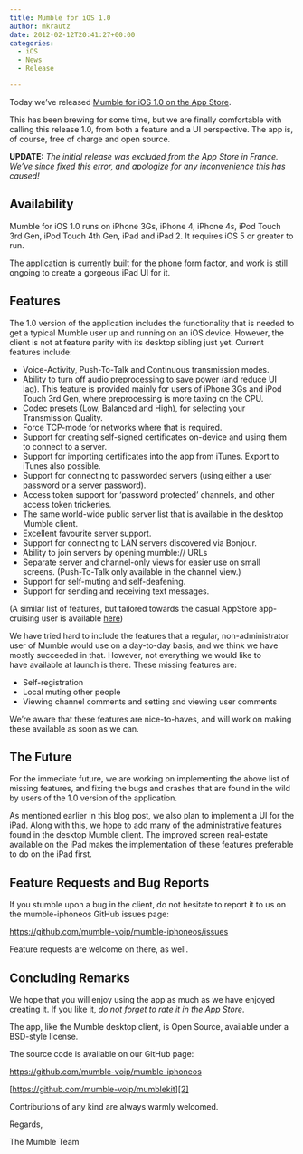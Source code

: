 ```yaml
---
title: Mumble for iOS 1.0
author: mkrautz
date: 2012-02-12T20:41:27+00:00
categories:
  - iOS
  - News
  - Release

---
```

Today we&#8217;ve released [Mumble for iOS 1.0 on the App Store][1].

This has been brewing for some time, but we are finally comfortable with calling this release 1.0, from both a feature and a UI perspective. The app is, of course, free of charge and open source.

**UPDATE:** _The initial release was excluded from the App Store in France. We&#8217;ve since fixed this error, and apologize for any inconvenience this has caused!_

<!--more-->

## Availability

Mumble for iOS 1.0 runs on iPhone 3Gs, iPhone 4, iPhone 4s, iPod Touch 3rd Gen, iPod Touch 4th Gen, iPad and iPad 2. It requires iOS 5 or greater to run.

The application is currently built for the phone form factor, and work is still ongoing to create a gorgeous iPad UI for it.

## Features

The 1.0 version of the application includes the functionality that is needed to get a typical Mumble user up and running on an iOS device. However, the client is not at feature parity with its desktop sibling just yet. Current features include:

  * Voice-Activity, Push-To-Talk and Continuous transmission modes.
  * Ability to turn off audio preprocessing to save power (and reduce UI lag). This feature is provided mainly for users of iPhone 3Gs and iPod Touch 3rd Gen, where preprocessing is more taxing on the CPU.
  * Codec presets (Low, Balanced and High), for selecting your Transmission Quality.
  * Force TCP-mode for networks where that is required.
  * Support for creating self-signed certificates on-device and using them to connect to a server.
  * Support for importing certificates into the app from iTunes. Export to iTunes also possible.
  * Support for connecting to passworded servers (using either a user password or a server password).
  * Access token support for &#8216;password protected&#8217; channels, and other access token trickeries.
  * The same world-wide public server list that is available in the desktop Mumble client.
  * Excellent favourite server support.
  * Support for connecting to LAN servers discovered via Bonjour.
  * Ability to join servers by opening mumble:// URLs
  * Separate server and channel-only views for easier use on small screens. (Push-To-Talk only available in the channel view.)
  * Support for self-muting and self-deafening.
  * Support for sending and receiving text messages.

(A similar list of features, but tailored towards the casual AppStore app-cruising user is available [here][1])

We have tried hard to include the features that a regular, non-administrator user of Mumble would use on a day-to-day basis, and we think we have mostly succeeded in that. However, not everything we would like to have available at launch is there. These missing features are:

  * Self-registration
  * Local muting other people
  * Viewing channel comments and setting and viewing user comments

We&#8217;re aware that these features are nice-to-haves, and will work on making these available as soon as we can.

## The Future

For the immediate future, we are working on implementing the above list of missing features, and fixing the bugs and crashes that are found in the wild by users of the 1.0 version of the application.

As mentioned earlier in this blog post, we also plan to implement a UI for the iPad. Along with this, we hope to add many of the administrative features found in the desktop Mumble client. The improved screen real-estate available on the iPad makes the implementation of these features preferable to do on the iPad first.

## Feature Requests and Bug Reports

If you stumble upon a bug in the client, do not hesitate to report it to us on the mumble-iphoneos GitHub issues page:

<https://github.com/mumble-voip/mumble-iphoneos/issues>

Feature requests are welcome on there, as well.

## Concluding Remarks

We hope that you will enjoy using the app as much as we have enjoyed creating it. If you like it, _do not forget to rate it in the App Store_.

The app, like the Mumble desktop client, is Open Source, available under a BSD-style license.

The source code is available on our GitHub page:

<https://github.com/mumble-voip/mumble-iphoneos>

[https://github.com/mumble-voip/mumblekit][2]

Contributions of any kind are always warmly welcomed.

Regards,

The Mumble Team

 [1]: https://itunes.apple.com/us/app/mumble/id443472808?mt=8
 [2]: https://github.com/mumble-voip/mumble-iphoneos

